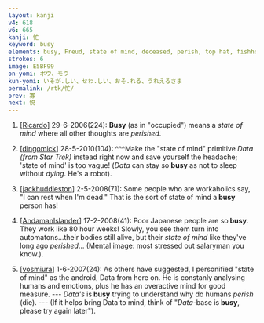 ```yaml
---
layout: kanji
v4: 618
v6: 665
kanji: 忙
keyword: busy
elements: busy, Freud, state of mind, deceased, perish, top hat, fishhook
strokes: 6
image: E5BF99
on-yomi: ボウ、モウ
kun-yomi: いそが.しい、せわ.しい、おそ.れる、うれえるさま
permalink: /rtk/忙/
prev: 寡
next: 悦
---
```


1) [<a href="http://kanji.koohii.com/profile/Ricardo">Ricardo</a>] 29-6-2006(224): <strong>Busy</strong> (as in &quot;occupied&quot;) means a <em>state of mind</em> where all other thoughts are <em>perished</em>.

2) [<a href="http://kanji.koohii.com/profile/dingomick">dingomick</a>] 28-5-2010(104): ^^^Make the &quot;state of mind&quot; primitive <em>Data (from Star Trek)</em> instead right now and save yourself the headache; &#039;state of mind&#039; is too vague! (<em>Data</em> can stay so <strong>busy</strong> as not to sleep without <em>dying</em>. He&#039;s a robot).

3) [<a href="http://kanji.koohii.com/profile/jackhuddleston">jackhuddleston</a>] 2-5-2008(71): Some people who are workaholics say, &quot;I can rest when I&#039;m dead.&quot; That is the sort of state of mind a<strong> busy</strong> person has!

4) [<a href="http://kanji.koohii.com/profile/AndamanIslander">AndamanIslander</a>] 17-2-2008(41): Poor Japanese people are so<strong> busy</strong>. They work like 80 hour weeks! Slowly, you see them turn into automatons...their bodies still alive, but their <em>state of mind</em> like they&#039;ve long ago <em>perished</em>... (Mental image: most stressed out salaryman you know.).

5) [<a href="http://kanji.koohii.com/profile/vosmiura">vosmiura</a>] 1-6-2007(24): As others have suggested, I personified &quot;state of mind&quot; as the android, Data from here on. He is constanly analysing humans and emotions, plus he has an overactive mind for good measure. --- <em>Data&#039;s</em> is<strong> busy</strong> trying to understand why do humans <em>perish</em> (die). --- (If it helps bring Data to mind, think of &quot;<em>Data</em>-base is<strong> busy</strong>, please try again later&quot;).

